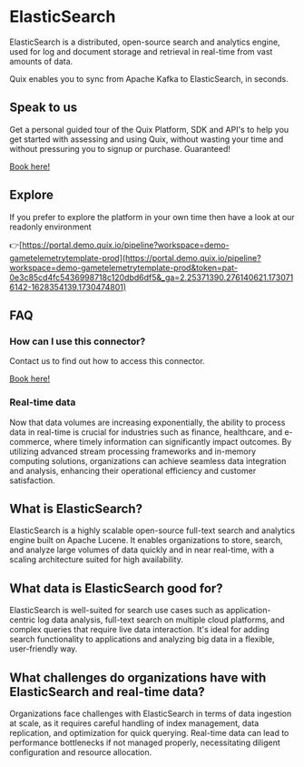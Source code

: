 <!--[tech-name]-->
# ElasticSearch

<!--[ai-blurb-about-tech]-->
ElasticSearch is a distributed, open-source search and analytics engine, used for log and document storage and retrieval in real-time from vast amounts of data.

Quix enables you to sync from Apache Kafka <span id="to_or_from">to</span> <span id="techname">ElasticSearch</span>, in seconds.

## Speak to us

Get a personal guided tour of the Quix Platform, SDK and API's to help you get started with assessing and using Quix, without wasting your time and without pressuring you to signup or purchase. Guaranteed!

[Book here!](https://quix.io/book-a-demo)

## Explore

If you prefer to explore the platform in your own time then have a look at our readonly environment

👉[https://portal.demo.quix.io/pipeline?workspace=demo-gametelemetrytemplate-prod](https://portal.demo.quix.io/pipeline?workspace=demo-gametelemetrytemplate-prod&token=pat-0e3c85cd4fc5436998718c120dbd6df5&_ga=2.25371390.276140621.1730716142-1628354139.1730474801)

## FAQ 

### How can I use this connector?

Contact us to find out how to access this connector.

[Book here!](https://quix.io/book-a-demo)

### Real-time data

Now that data volumes are increasing exponentially, the ability to process data in real-time is crucial for industries such as finance, healthcare, and e-commerce, where timely information can significantly impact outcomes. By utilizing advanced stream processing frameworks and in-memory computing solutions, organizations can achieve seamless data integration and analysis, enhancing their operational efficiency and customer satisfaction.

## What is <span id="techname">ElasticSearch</span>?

<!--[tech-seo-text]-->
ElasticSearch is a highly scalable open-source full-text search and analytics engine built on Apache Lucene. It enables organizations to store, search, and analyze large volumes of data quickly and in near real-time, with a scaling architecture suited for high availability.

## What data is <span id="techname">ElasticSearch</span> good for?

<!--[tech-data-seo-text]-->
ElasticSearch is well-suited for search use cases such as application-centric log data analysis, full-text search on multiple cloud platforms, and complex queries that require live data interaction. It's ideal for adding search functionality to applications and analyzing big data in a flexible, user-friendly way.

## What challenges do organizations have with <span id="techname">ElasticSearch</span> and real-time data?

<!--[tech-challenges-seo-text]-->
Organizations face challenges with ElasticSearch in terms of data ingestion at scale, as it requires careful handling of index management, data replication, and optimization for quick querying. Real-time data can lead to performance bottlenecks if not managed properly, necessitating diligent configuration and resource allocation.